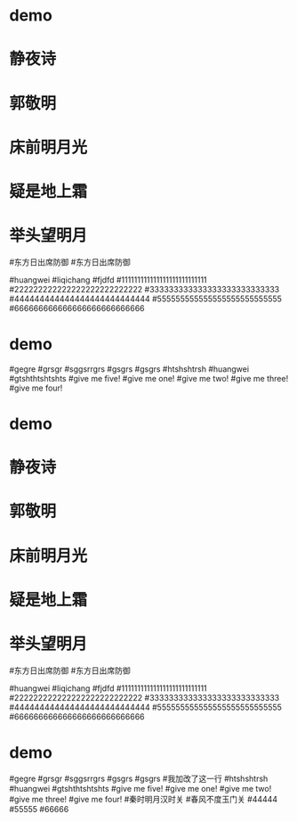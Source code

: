 

# demo
# 静夜诗
#     郭敬明
# 床前明月光
# 疑是地上霜
# 举头望明月
#东方日出席防御
#东方日出席防御

#huangwei
#liqichang
#fjdfd
#111111111111111111111111111
#222222222222222222222222222
#333333333333333333333333333
#444444444444444444444444444
#555555555555555555555555555
#666666666666666666666666666

# demo

#gegre
#grsgr
#sggsrrgrs
#gsgrs
#gsgrs
#htshshtrsh
#huangwei
#gtshthtshtshts
#give me five!
#give me one!
#give me two!
#give me three!
#give me four!


# demo

# 静夜诗
#     郭敬明
# 床前明月光
# 疑是地上霜
# 举头望明月
#东方日出席防御
#东方日出席防御

#huangwei
#liqichang
#fjdfd
#111111111111111111111111111
#222222222222222222222222222
#333333333333333333333333333
#444444444444444444444444444
#555555555555555555555555555
#666666666666666666666666666

# demo

#gegre
#grsgr
#sggsrrgrs
#gsgrs
#gsgrs
#我加改了这一行
#htshshtrsh
#huangwei
#gtshthtshtshts
#give me five!
#give me one!
#give me two!
#give me three!
#give me four!
#秦时明月汉时关
#春风不度玉门关
#44444
#55555
#66666

